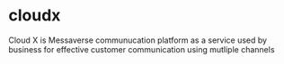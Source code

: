 # cloudx
Cloud X is Messaverse communucation platform as a service used by business for effective customer communication using mutliple channels
